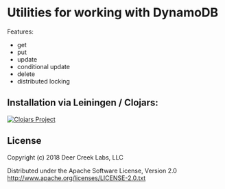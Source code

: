 # Utilities for working with DynamoDB

Features:
* get
* put
* update
* conditional update
* delete
* distributed locking

## Installation via Leiningen / Clojars:

[![Clojars Project](http://clojars.org/deercreeklabs/ddb-utils/latest-version.svg)](http://clojars.org/deercreeklabs/ddb-utils)

## License

Copyright (c) 2018 Deer Creek Labs, LLC

Distributed under the Apache Software License, Version 2.0
http://www.apache.org/licenses/LICENSE-2.0.txt
